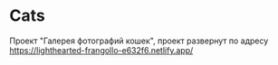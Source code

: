 # Cats
Проект "Галерея фотографий кошек", проект развернут по адресу https://lighthearted-frangollo-e632f6.netlify.app/
